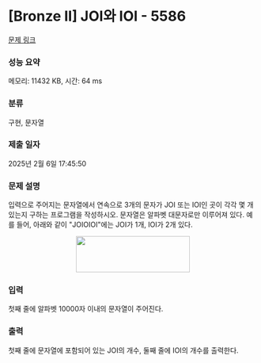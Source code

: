 # [Bronze II] JOI와 IOI - 5586 

[문제 링크](https://www.acmicpc.net/problem/5586) 

### 성능 요약

메모리: 11432 KB, 시간: 64 ms

### 분류

구현, 문자열

### 제출 일자

2025년 2월 6일 17:45:50

### 문제 설명

<p>입력으로 주어지는 문자열에서 연속으로 3개의 문자가 JOI 또는 IOI인 곳이 각각 몇 개 있는지 구하는 프로그램을 작성하시오. 문자열은 알파벳 대문자로만 이루어져 있다. 예를 들어, 아래와 같이 "JOIOIOI"에는 JOI가 1개, IOI가 2개 있다.</p>

<p style="text-align: center;"><img alt="" src="https://www.acmicpc.net/upload/images/joioioi.png" style="width: 230px; height: 73px;"></p>

### 입력 

 <p>첫째 줄에 알파벳 10000자 이내의 문자열이 주어진다. </p>

### 출력 

 <p>첫째 줄에 문자열에 포함되어 있는 JOI의 개수, 둘째 줄에 IOI의 개수를 출력한다.</p>

